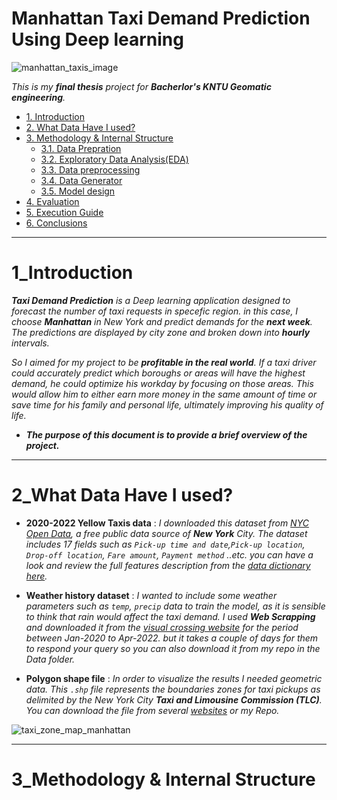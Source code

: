 # Manhattan Taxi Demand Prediction Using Deep learning
![manhattan_taxis_image](https://github.com/user-attachments/assets/d03a2d17-d307-494a-a8ef-c49420059cff)

*This is my __final thesis__ project for __Bacherlor's KNTU Geomatic engineering__.*

* [1. Introduction](#1_Introduction)
* [2. What Data Have I used?](#2_What-Data-Have-I-used)
* [3. Methodology & Internal Structure](#3.Methodology-Internal-Structure)
   * [3.1. Data Prepration](#2.1.Data-Prepration)
   * [3.2. Exploratory Data Analysis(EDA)](#2.2.Exploratory-Data-Analysis(EDA))
   * [3.3. Data preprocessing](#2.3.Data-Preprocessing)
   * [3.4. Data Generator](#2.4.Data-Generator)
   * [3.5. Model design](#2.5.Model-Design)
* [4. Evaluation](#4_Evaluation)
* [5. Execution Guide](#5.Execution-Guide)
* [6. Conclusions](#6.Conclusions)

---
# 1_Introduction
*__Taxi Demand Prediction__ is a Deep learning application designed to forecast the number of taxi requests in specefic region. in this case, I choose __Manhattan__ in New York and predict demands for the __next week__. The predictions are displayed by city zone and broken down into __hourly__ intervals.*

*So I aimed for my project to be __profitable in the real world__. If a taxi driver could accurately predict which boroughs or areas will have the highest demand, he could optimize his workday by focusing on those areas. This would allow him to either earn more money in the same amount of time or save time for his family and personal life, ultimately improving his quality of life.*

- ***The purpose of this document is to provide a brief overview of the project.***

---

# 2_What Data Have I used?
- **2020-2022 Yellow Taxis data** : *I downloaded this dataset from [NYC Open Data](https://opendata.cityofnewyork.us/), a free public data source of __New York__ City.* 
*The dataset includes 17 fields such as `Pick-up time and date`,`Pick-up location`, `Drop-off location`, `Fare amount`, `Payment method` ..etc. you can have a look and review the full features description from the [data dictionary here](https://data.cityofnewyork.us/api/views/2upf-qytp/files/4a7a18af-bfc8-43d1-8a2e-faa503f75eb5?download=true&filename=data_dictionary_trip_records_yellow.pdf).*

- **Weather history dataset** : *I wanted to include some weather parameters such as `temp`, `precip` data to train the model, as it is sensible to think that rain would affect the taxi demand. I used __Web Scrapping__ and downloaded it from the [visual crossing website](https://www.visualcrossing.com/) for the period between Jan-2020 to Apr-2022. but it takes a couple of days for them to respond your query so you can also download it from my repo in the Data folder.*

- **Polygon shape file** : *In order to visualize the results I needed geometric data. This ``.shp`` file represents the boundaries zones for taxi pickups as delimited by the New York City __Taxi and Limousine Commission (TLC)__. You can download the file from several [websites](https://archive.nyu.edu/handle/2451/36743) or my Repo.*
  
![taxi_zone_map_manhattan](https://github.com/user-attachments/assets/6fee1df0-5d13-46f9-98ec-009d309a1518)

---

# 3_Methodology & Internal Structure
